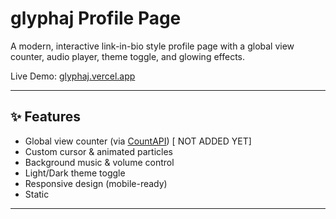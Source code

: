 # glyphaj Profile Page

A modern, interactive link-in-bio style profile page with a global view counter, audio player, theme toggle, and glowing effects.

Live Demo: [glyphaj.vercel.app](https://glyph-lol-github-io.vercel.app/)

---

## ✨ Features

- Global view counter (via [CountAPI]()) [ NOT ADDED YET]
- Custom cursor & animated particles
- Background music & volume control
- Light/Dark theme toggle
- Responsive design (mobile-ready)
- Static
---
